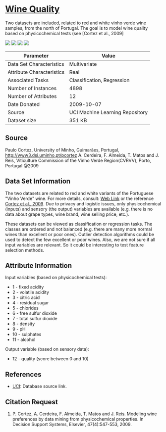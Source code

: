 
# [Wine Quality](https://archive.ics.uci.edu/ml/datasets/wine+quality)
Two datasets are included, related to red and white vinho verde wine samples, from the north of Portugal. The goal is to model wine quality based on physicochemical tests (see [Cortez et al., 2009]

 ![](https://img.shields.io/badge/sector-chemical-ff69b4.svg)
 ![](https://img.shields.io/badge/labeled-yes-green.svg)
 ![](https://img.shields.io/badge/time--series-no-blue.svg)
 ![](<https://img.shields.io/badge/simulation-no-red.svg>)

Parameter | Value
---- | ----
Data Set Characteristics | Multivariate
Attribute Characteristics	| Real
Associated Tasks	| Classification, Regression
Number of Instances	| 4898
Number of Attributes	| 12
Date Donated | 2009-10-07
Source | UCI Machine Learning Repository
Dataset size | 351 KB

## Source

Paulo Cortez, University of Minho, Guimarães, Portugal, http://www3.dsi.uminho.pt/pcortez
A. Cerdeira, F. Almeida, T. Matos and J. Reis, Viticulture Commission of the Vinho Verde Region(CVRVV), Porto, Portugal
@2009

## Data Set Information
The two datasets are related to red and white variants of the Portuguese "Vinho Verde" wine. For more details, consult: [Web Link](http://www.vinhoverde.pt/en/) or the reference [Cortez et al., 2009](). Due to privacy and logistic issues, only physicochemical (inputs) and sensory (the output) variables are available (e.g. there is no data about grape types, wine brand, wine selling price, etc.).

These datasets can be viewed as classification or regression tasks. The classes are ordered and not balanced (e.g. there are many more normal wines than excellent or poor ones). Outlier detection algorithms could be used to detect the few excellent or poor wines. Also, we are not sure if all input variables are relevant. So it could be interesting to test feature selection methods.

## Attribute Information
Input variables (based on physicochemical tests):
* 1 - fixed acidity
* 2 - volatile acidity
* 3 - citric acid
* 4 - residual sugar
* 5 - chlorides
* 6 - free sulfur dioxide
* 7 - total sulfur dioxide
* 8 - density
* 9 - pH
* 10 - sulphates
* 11 - alcohol

Output variable (based on sensory data):
* 12 - quality (score between 0 and 10)

## References
- [UCI](https://archive.ics.uci.edu/ml/datasets/wine+quality): Database source link.

## Citation Request

1. P. Cortez, A. Cerdeira, F. Almeida, T. Matos and J. Reis.
Modeling wine preferences by data mining from physicochemical properties. In Decision Support Systems, Elsevier, 47(4):547-553, 2009.